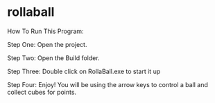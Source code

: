 # rollaball


How To Run This Program:

Step One: 
Open the project.

Step Two: 
Open the Build folder.

Step Three:
Double click on RollaBall.exe to start it up

Step Four:
Enjoy! You will be using the arrow keys to control a ball and collect cubes for points.
